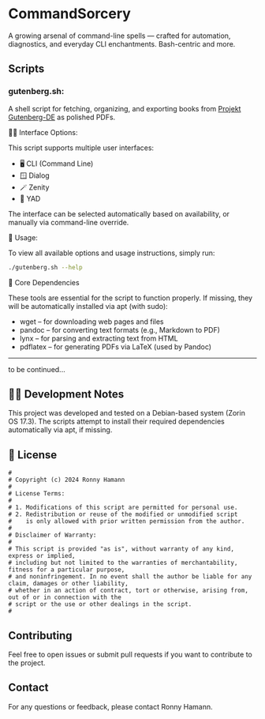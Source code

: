 # CommandSorcery
A growing arsenal of command-line spells — crafted for automation, diagnostics, and everyday CLI enchantments. Bash-centric and more.

## Scripts

### gutenberg.sh: 

A shell script for fetching, organizing, and exporting books from [Projekt Gutenberg-DE](https://www.projekt-gutenberg.org/) as polished PDFs.

🧙‍♂️ Interface Options:

This script supports multiple user interfaces:

- 🖥️ CLI (Command Line)
- 🪟 Dialog
- 🪄 Zenity
- 🧿 YAD

The interface can be selected automatically based on availability, or manually via command-line override.

🧾 Usage:

To view all available options and usage instructions, simply run:

```bash
./gutenberg.sh --help
```

🧰 Core Dependencies

These tools are essential for the script to function properly. If missing, they will be automatically installed via apt (with sudo):

- wget – for downloading web pages and files
- pandoc – for converting text formats (e.g., Markdown to PDF)
- lynx – for parsing and extracting text from HTML
- pdflatex – for generating PDFs via LaTeX (used by Pandoc)

---
to be continued...

## 🧙‍♂️ Development Notes

This project was developed and tested on a Debian-based system (Zorin OS 17.3). The scripts attempt to install their required dependencies automatically via apt, if missing.

## 📜 License

```plaintext
# 
# Copyright (c) 2024 Ronny Hamann
# 
# License Terms:
# 
# 1. Modifications of this script are permitted for personal use.
# 2. Redistribution or reuse of the modified or unmodified script
#    is only allowed with prior written permission from the author.
# 
# Disclaimer of Warranty:
# 
# This script is provided "as is", without warranty of any kind, express or implied,
# including but not limited to the warranties of merchantability, fitness for a particular purpose,
# and noninfringement. In no event shall the author be liable for any claim, damages or other liability,
# whether in an action of contract, tort or otherwise, arising from, out of or in connection with the
# script or the use or other dealings in the script.
#
```

## Contributing
Feel free to open issues or submit pull requests if you want to contribute to the project.

## Contact
For any questions or feedback, please contact Ronny Hamann.
